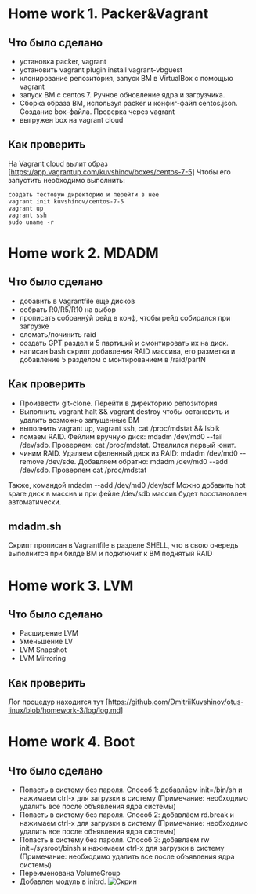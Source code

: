 # Home work 1. Packer&Vagrant
## Что было сделано
  - установка packer, vagrant
  - установить vagrant plugin install vagrant-vbguest
  - клонирование репозитория, запуск ВМ в VirtualBox с помощью vagrant
  - запуск ВМ с centos 7. Ручное обновление ядра и загрузчика.
  - Сборка образа ВМ, используя packer и конфиг-файл centos.json. Создание box-файла. Проверка через vagrant
  - выгружен box на vagrant cloud
## Как проверить
  На Vagrant cloud вылит образ [https://app.vagrantup.com/kuvshinov/boxes/centos-7-5]
  Чтобы его запустить необходимо выполнить: 
  ```
  создать тестовую директорию и перейти в нее
  vagrant init kuvshinov/centos-7-5
  vagrant up
  vagrant ssh
  sudo uname -r
  ```
# Home work 2. MDADM
## Что было сделано
 - добавить в Vagrantfile еще дисков
 - собрать R0/R5/R10 на выбор
 - прописать собраннýй рейд в конф, чтобы рейд собирался при загрузке
 - сломать/починить raid
 - создать GPT раздел и 5 партиций и смонтировать их на диск.
 - написан bash скрипт добавления RAID массива, его разметка и добавление 5 разделом с монтированием в /raid/partN

## Как проверить
 - Произвести git-clone. Перейти в директорию репозитория
 - Выполнить vagrant halt && vagrant destroy чтобы остановить и удалить возможно запущенные ВМ
 - выполнить vagrant up, vagrant ssh, cat /proc/mdstat && lsblk
 - ломаем RAID. Фейлим вручную диск: mdadm /dev/md0 --fail /dev/sdb. Проверяем: cat /proc/mdstat. Отвалился первый юнит.
 - чиним RAID. Удаляем сфеленный диск из RAID: mdadm /dev/md0 --remove /dev/sde. Добавляем обратно: mdadm /dev/md0 --add /dev/sdb. Проверяем cat /proc/mdstat

Также, командой mdadm --add /dev/md0 /dev/sdf Можно добавить hot spare диск в массив и при фейле /dev/sdb массив будет восстановлен автоматически.

## mdadm.sh
  Скрипт прописан в Vagrantfile в разделе SHELL, что в свою очередь выполнится при билде ВМ и подключит к ВМ поднятый RAID

# Home work 3. LVM

## Что было сделано
 - Расширение LVM
 - Уменьшение LV
 - LVM Snapshot
 - LVM Mirroring

## Как проверить
 Лог процедур находится тут [https://github.com/DmitriiKuvshinov/otus-linux/blob/homework-3/log/log.md]

# Home work 4. Boot

## Что было сделано
 - Попасть в систему без пароля. Способ 1: добавлāем init=/bin/sh и нажимаем сtrl-x для загрузки в систему (Примечание: необходимо удалить все после объявления ядра системы)
 - Попасть в систему без пароля. Способ 2: добавлāем rd.break и нажимаем сtrl-x для загрузки в систему (Примечание: необходимо удалить все после объявления ядра системы)
 - Попасть в систему без пароля. Способ 3: добавлāем rw init=/sysroot/binsh и нажимаем сtrl-x для загрузки в систему (Примечание: необходимо удалить все после объявления ядра системы)
 - Переименована VolumeGroup
 - Добавлен модуль в initrd. ![Скрин](http://)
